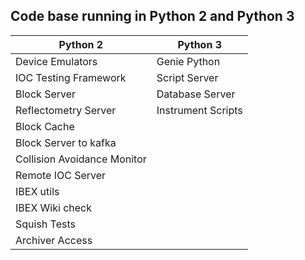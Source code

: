 ## Code base running in Python 2 and Python 3

| Python 2| Python 3|
| ------ | ----  |
| Device Emulators | Genie Python |
| IOC Testing Framework | Script Server |
| Block Server | Database Server |
| Reflectometry Server | Instrument Scripts
| Block Cache | 
| Block Server to kafka |
| Collision Avoidance Monitor |
| Remote IOC Server |
| IBEX utils |
| IBEX Wiki check |
| Squish Tests|
| Archiver Access |
